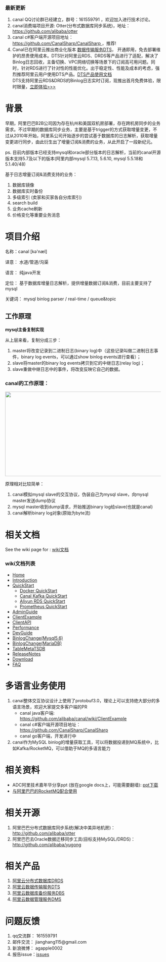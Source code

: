 <div class="blog_content">
    <div class="iteye-blog-content-contain">

<h3>最新更新</h3>
<ol>
<li>canal QQ讨论群已经建立，群号：161559791 ，欢迎加入进行技术讨论。</li>
<li>canal消费端项目开源: Otter(分布式数据库同步系统)，地址：<a href="https://github.com/alibaba/otter">https://github.com/alibaba/otter</a></li>
<li>canal c#客户端开源项目地址：<a href="https://github.com/CanalSharp/CanalSharp"> https://github.com/CanalSharp/CanalSharp </a>，推荐! </li>
<li>Canal已在阿里云推出商业化版本 <a href="https://www.aliyun.com/product/dts?spm=a2c4g.11186623.cloudEssentials.80.srdwr7">数据传输服务DTS</a>， 开通即用，免去部署维护的昂贵使用成本。DTS针对阿里云RDS、DRDS等产品进行了适配，解决了Binlog日志回收，主备切换、VPC网络切换等场景下的订阅高可用问题。同时，针对RDS进行了针对性的性能优化。出于稳定性、性能及成本的考虑，强烈推荐阿里云用户使用DTS产品。<a href="https://help.aliyun.com/document_detail/26592.html?spm=a2c4g.11174283.6.539.t1Y91E">DTS产品使用文档</a></li>
DTS支持阿里云RDS&DRDS的Binlog日志实时订阅，现推出首月免费体验，限时限量，<a href="https://common-buy.aliyun.com/?commodityCode=dtspre&request=%7b%22dts_function%22%3a%22data_subscribe%22%7d">立即体验>>></a>
</ol>

<h1>背景</h1>
<p style="font-size: 14px;">   早期，阿里巴巴B2B公司因为存在杭州和美国双机房部署，存在跨机房同步的业务需求。不过早期的数据库同步业务，主要是基于trigger的方式获取增量变更，不过从2010年开始，阿里系公司开始逐步的尝试基于数据库的日志解析，获取增量变更进行同步，由此衍生出了增量订阅&amp;消费的业务，从此开启了一段新纪元。</p>
<p style="font-size: 14px;">   ps. 目前内部版本已经支持mysql和oracle部分版本的日志解析，当前的canal开源版本支持5.7及以下的版本(阿里内部mysql 5.7.13, 5.6.10, mysql 5.5.18和5.1.40/48)</p>
<p style="font-size: 14px;"> </p>
<p style="font-size: 14px;">基于日志增量订阅&amp;消费支持的业务：</p>
<ol style="font-size: 14px;">
<li>数据库镜像</li>
<li>数据库实时备份</li>
<li>多级索引 (卖家和买家各自分库索引)</li>
<li>search build</li>
<li>业务cache刷新</li>
<li>价格变化等重要业务消息</li>
</ol>
<h1>项目介绍</h1>
<p style="font-size: 14px;">   名称：canal [kə'næl]</p>
<p style="font-size: 14px;">   译意： 水道/管道/沟渠 </p>
<p style="font-size: 14px;">   语言： 纯java开发</p>
<p style="font-size: 14px;">   定位： 基于数据库增量日志解析，提供增量数据订阅&amp;消费，目前主要支持了mysql</p>
<p style="font-size: 14px;">   关键词： mysql binlog parser / real-time / queue&topic </p>
<p style="font-size: 14px;"> </p>
<h2>工作原理</h2>
<h3 style="font-size: 14px;">mysql主备复制实现</h3>
<p><img src="http://dl.iteye.com/upload/attachment/0080/3086/468c1a14-e7ad-3290-9d3d-44ac501a7227.jpg" alt=""><br> 从上层来看，复制分成三步：
<ol>
<li>master将改变记录到二进制日志(binary log)中（这些记录叫做二进制日志事件，binary log events，可以通过show binlog events进行查看）；</li>
<li>slave将master的binary log events拷贝到它的中继日志(relay log)；</li>
<li>slave重做中继日志中的事件，将改变反映它自己的数据。</li>
</ol>
<h3>canal的工作原理：</h3>
<p><img width="590" src="http://dl.iteye.com/upload/attachment/0080/3107/c87b67ba-394c-3086-9577-9db05be04c95.jpg" alt="" height="273">
<p>原理相对比较简单：</p>
<ol>
<li>canal模拟mysql slave的交互协议，伪装自己为mysql slave，向mysql master发送dump协议</li>
<li>mysql master收到dump请求，开始推送binary log给slave(也就是canal)</li>
<li>canal解析binary log对象(原始为byte流)</li>
</ol>

<h1>相关文档</h1>

See the wiki page for : <a href="https://github.com/alibaba/canal/wiki" >wiki文档</a>

<h3><a name="table-of-contents" class="anchor" href="#table-of-contents"><span class="mini-icon mini-icon-link"></span></a>wiki文档列表</h3>
<ul>
<li><a class="internal present" href="/alibaba/canal/wiki/Home">Home</a></li>
<li><a class="internal present" href="/alibaba/canal/wiki/Introduction">Introduction</a></li>
<li>
<a class="internal present" href="/alibaba/canal/wiki/QuickStart">QuickStart</a>
<ul>
<li><a class="internal present" href="/alibaba/canal/wiki/Docker-QuickStart">Docker QuickStart</a></li>
<li><a class="internal present" href="/alibaba/canal/wiki/Canal-Kafka-QuickStart">Canal Kafka QuickStart</a></li>
<li><a class="internal present" href="/alibaba/canal/wiki/aliyun-RDS-QuickStart">Aliyun RDS QuickStart</a></li>
<li><a class="internal present" href="/alibaba/canal/wiki/Prometheus-QuickStart">Prometheus QuickStart</a></li>
</ul>
</li>
<li><a class="internal present" href="/alibaba/canal/wiki/AdminGuide">AdminGuide</a></li>
<li><a class="internal present" href="/alibaba/canal/wiki/ClientExample">ClientExample</a></li>
<li><a class="internal present" href="/alibaba/canal/wiki/ClientAPI">ClientAPI</a></li>
<li><a class="internal present" href="/alibaba/canal/wiki/Performance">Performance</a></li>
<li><a class="internal present" href="/alibaba/canal/wiki/DevGuide">DevGuide</a></li>
<li><a class="internal present" href="/alibaba/canal/wiki/BinlogChange%28mysql5.6%29">BinlogChange(Mysql5.6)</a></li>
<li><a class="internal present" href="/alibaba/canal/wiki/BinlogChange%28MariaDB%29">BinlogChange(MariaDB)</a></li>
<li><a class="internal present" href="/alibaba/canal/wiki/TableMetaTSDB">TableMetaTSDB</a></li>
<li><a href="http://alibaba.github.com/canal/release.html">ReleaseNotes</a></li>
<li><a href="https://github.com/alibaba/canal/releases">Download</a></li>
<li><a class="internal present" href="/alibaba/canal/wiki/FAQ">FAQ</a></li>
</ul>

<h1>多语言业务使用</h1>

1. canal整体交互协议设计上使用了protobuf3.0，理论上可以支持绝大部分的多语言场景，欢迎大家提交多客户端的PR
    * canal java客户端: <a href="https://github.com/alibaba/canal/wiki/ClientExample"> https://github.com/alibaba/canal/wiki/ClientExample </a>
    * canal c#客户端开源项目地址：<a href="https://github.com/CanalSharp/CanalSharp"> https://github.com/CanalSharp/CanalSharp </a>
    * canal go客户端，开发进行中
2. canal作为MySQL binlog的增量获取工具，可以将数据投递到MQ系统中，比如Kafka/RocketMQ，可以借助于MQ的多语言能力 

<h1>相关资料</h1>

* ADC阿里技术嘉年华分享ppt (放在google docs上，可能需要翻墙): <a href="https://docs.google.com/presentation/d/1MkszUPYRDkfVPz9IqOT1LLT5d9tuwde_WC8GZvjaDRg/edit?usp=sharing">ppt下载</href>  
* [与阿里巴巴的RocketMQ配合使用](https://github.com/alibaba/RocketMQ)

<h1>相关开源</h1>
<ol>
<li>阿里巴巴分布式数据库同步系统(解决中美异地机房)：<a href="http://github.com/alibaba/otter">http://github.com/alibaba/otter</a></li>
<li>阿里巴巴去Oracle数据迁移同步工具(目标支持MySQL/DRDS)：<a href="http://github.com/alibaba/yugong">http://github.com/alibaba/yugong</a></li>
</ol>

<h1>相关产品</h1>
<ol>
<li><a href="https://www.aliyun.com/product/drds?spm=5176.55326.cloudEssentials.71.69fd227dRPZj9K">阿里云分布式数据库DRDS</a></li>
<li><a href="https://www.aliyun.com/product/dts?spm=5176.7947010.cloudEssentials.80.33f734f4JOAxSP">阿里云数据传输服务DTS</a></li>
<li><a href="https://www.aliyun.com/product/dbs?spm=5176.54487.cloudEssentials.83.34b851a8GmVZg6">阿里云数据库备份服务DBS</a></li>
<li><a href="https://www.aliyun.com/product/dms?spm=5176.169464.cloudEssentials.81.2e1066feC1sBBL">阿里云数据管理服务DMS</a></li>
</ol>

<h1>问题反馈</h1>
<ol>
<li>qq交流群： 161559791 </li>
<li>邮件交流： jianghang115@gmail.com </li>
<li>新浪微博： agapple0002 </li>
<li>报告issue：<a href="https://github.com/alibaba/canal/issues">issues</a></li>
</ol>
